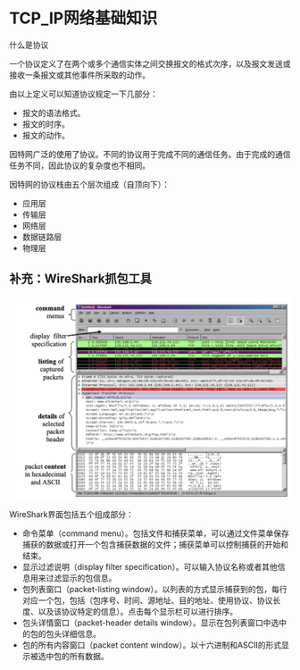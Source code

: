 # TCP_IP网络基础知识


什么是协议

一个协议定义了在两个或多个通信实体之间交换报文的格式次序，以及报文发送或接收一条报文或其他事件所采取的动作。

由以上定义可以知道协议规定一下几部分：
- 报文的语法格式。
- 报文的时序。
- 报文的动作。


因特网广泛的使用了协议。不同的协议用于完成不同的通信任务。由于完成的通信任务不同，因此协议的复杂度也不相同。


因特网的协议栈由五个层次组成（自顶向下）：
- 应用层
- 传输层
- 网络层
- 数据链路层
- 物理层


## 补充：WireShark抓包工具

![WireShark](img/TCP_IP网络基础知识_2021-08-24-16-04-02.png)

WireShark界面包括五个组成部分：
- 命令菜单（command menu）。包括文件和捕获菜单，可以通过文件菜单保存捕获的数据或打开一个包含捕获数据的文件；捕获菜单可以控制捕获的开始和结束。
- 显示过滤说明（display filter specification）。可以输入协议名称或者其他信息用来过滤显示的包信息。
- 包列表窗口（packet-listing window）。以列表的方式显示捕获到的包，每行对应一个包，包括（包序号、时间、源地址、目的地址、使用协议、协议长度、以及该协议特定的信息）。点击每个显示栏可以进行排序。
- 包头详情窗口（packet-header details window）。显示在包列表窗口中选中的包的包头详细信息。
- 包的所有内容窗口（packet content window）。以十六进制和ASCII的形式显示被选中包的所有数据。




